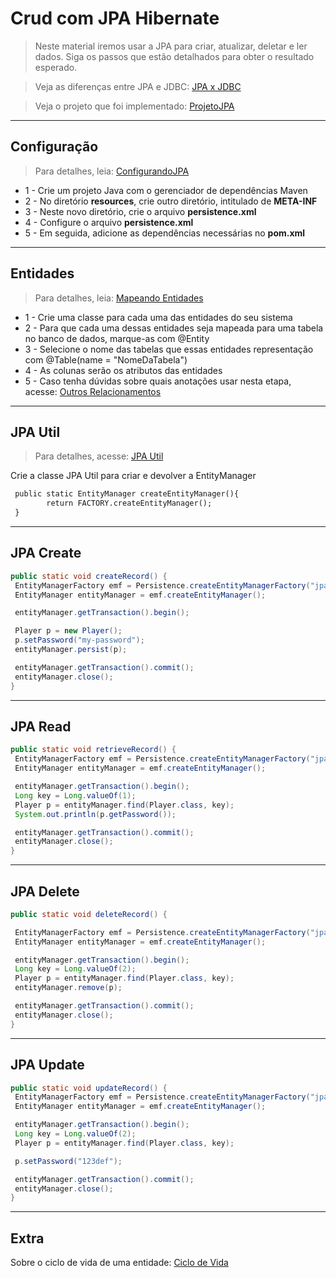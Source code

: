 # Crud com JPA Hibernate

> Neste material iremos usar a JPA para criar, atualizar, deletar e ler
> dados. Siga os passos que estão detalhados para obter o resultado esperado.

> Veja as diferenças entre JPA e JDBC: [JPA x JDBC](/teoria/JPA_x_JDBC.md)

> Veja o projeto que foi implementado: [ProjetoJPA](/src/main/java/org/studies)

---
## Configuração

> Para detalhes, leia: [ConfigurandoJPA](/teoria/ConfigurandoJPA.md)

* 1 - Crie um projeto Java com o gerenciador de dependências Maven
* 2 - No diretório **resources**, crie outro diretório, intitulado de **META-INF**
* 3 - Neste novo diretório, crie o arquivo **persistence.xml**
* 4 - Configure o arquivo **persistence.xml**
* 5 - Em seguida, adicione as dependências necessárias no **pom.xml**


---
## Entidades

> Para detalhes, leia: [Mapeando Entidades](/teoria/MapeandoEntidades.md)

* 1 - Crie uma classe para cada uma das entidades do seu sistema
* 2 - Para que cada uma dessas entidades seja mapeada para uma tabela no banco de dados, marque-as com @Entity
* 3 - Selecione o nome das tabelas que essas entidades representação com @Table(name = "NomeDaTabela")
* 4 - As colunas serão os atributos das entidades
* 5 - Caso tenha dúvidas sobre quais anotações usar nesta etapa, acesse: [Outros Relacionamentos](/teoria/OutrosRelacionamentos.md)


---
## JPA Util

> Para detalhes, acesse: [JPA Util](/src/main/java/org/studies/JPAUtil/CreateEntityManager.java)

Crie a classe JPA Util para criar e devolver a EntityManager

```txt
 public static EntityManager createEntityManager(){
        return FACTORY.createEntityManager();
 }
```


---
## JPA Create

```java
public static void createRecord() {
 EntityManagerFactory emf = Persistence.createEntityManagerFactory("jpa-tutorial");
 EntityManager entityManager = emf.createEntityManager();

 entityManager.getTransaction().begin();

 Player p = new Player();
 p.setPassword("my-password");
 entityManager.persist(p);

 entityManager.getTransaction().commit();
 entityManager.close();
}
```


---
## JPA Read

```java
public static void retrieveRecord() {
 EntityManagerFactory emf = Persistence.createEntityManagerFactory("jpa-tutorial");
 EntityManager entityManager = emf.createEntityManager();

 entityManager.getTransaction().begin();
 Long key = Long.valueOf(1);
 Player p = entityManager.find(Player.class, key);
 System.out.println(p.getPassword());

 entityManager.getTransaction().commit();
 entityManager.close();
}
```


---
## JPA Delete

```java
public static void deleteRecord() {

 EntityManagerFactory emf = Persistence.createEntityManagerFactory("jpa-tutorial");
 EntityManager entityManager = emf.createEntityManager();

 entityManager.getTransaction().begin();
 Long key = Long.valueOf(2);
 Player p = entityManager.find(Player.class, key);
 entityManager.remove(p);

 entityManager.getTransaction().commit();
 entityManager.close();
}
```


---
## JPA Update

```java
public static void updateRecord() {
 EntityManagerFactory emf = Persistence.createEntityManagerFactory("jpa-tutorial");
 EntityManager entityManager = emf.createEntityManager();

 entityManager.getTransaction().begin();
 Long key = Long.valueOf(2);
 Player p = entityManager.find(Player.class, key);

 p.setPassword("123def");

 entityManager.getTransaction().commit();
 entityManager.close();
}
```


---
## Extra

Sobre o ciclo de vida de uma entidade: [Ciclo de Vida](/teoria/CicloDeVida.md)